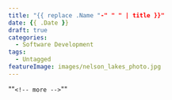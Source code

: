 ```yaml
---
title: "{{ replace .Name "-" " " | title }}"
date: {{ .Date }}
draft: true
categories:
  - Software Development
tags:
  - Untagged
featureImage: images/nelson_lakes_photo.jpg
---
```


""`<!-- more -->`""

